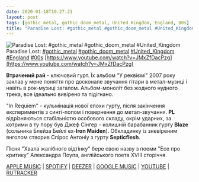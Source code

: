 ```yaml
---
date: 2020-01-18T10:27:21
layout: post
tags: [gothic_metal, gothic_doom_metal, United_Kingdom, England, 00s]
title: "Paradise Lost: #gothic_metal #gothic_doom_metal #United_Kingdom"
---
```

![Paradise Lost: #gothic_metal #gothic_doom_metal #United_Kingdom](https://i.ytimg.com/vi/JMxZfDacPzg/hqdefault.jpg)
Paradise Lost: [#gothic_metal](/tags/#gothic_metal) [#gothic_doom_metal](/tags/#gothic_doom_metal) [#United_Kingdom](/tags/#United_Kingdom) [#England](/tags/#England) [#00s](/tags/#00s) [https://www.youtube.com/watch?v=JMxZfDacPzg](https://www.youtube.com/watch?v=JMxZfDacPzg)

**Втрачений рай** - ключовий гурт. Їх альбом &quot;У реквіємі&quot; 2007 року заклав у мене поняття про досконале звучання гітари в метал-музиці і навіть в рок-музиці загалом. Альбом-моноліт без жодного нудного трека, все ідеально вивірено та підігнано. 

&quot;In Requiem&quot; - кульмінація нової епохи гурту, після закінчення експериментів з синті-попом і повернення до метал-звучання. **PL** відрізняються стабільністю особового складу, окрім ударних, за котрими в ту пору був Джеф Сінґер - колишній барабанник гурту **Blaze** (сольника Блейза Бейлі ex-**Iron Maiden**). Обкладинку із зневіреним янголом створив Спірос Антоніу з гурту **Septicflesh**.

Пісня &quot;Хвала жалібного відтінку&quot; бере свою назву з поеми &quot;Есе про критику&quot; Александра Поупа, англійського поета XVIII сторіччя.

[APPLE MUSIC](https://music.apple.com/ru/album/in-requiem/1045620049?app=music&amp;ign-mpt=uo%3D4) | [SPOTIFY](https://open.spotify.com/album/0AdopKjcjBeehYrNZ71bFJ) | [DEEZER](https://www.deezer.com/album/11330786?utm_source=deezer&amp;utm_content=album-11330786&amp;utm_term=1601611822_1579335898&amp;utm_medium=web) | [GOOGLE MUSIC](https://play.google.com/music/m/B6egewwtdtz2jra4ufaysqwa3fq?t=In_Requiem_-_Paradise_Lost) | [YOUTUBE](https://www.youtube.com/playlist?list=OLAK5uy_l5QEccJloJonr_kkUq4g3n8_jUU2U3G5s) | [RUTRACKER](https://rutracker.org/forum/viewtopic.php?t=5456866)